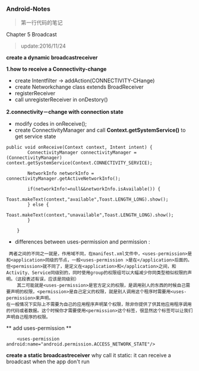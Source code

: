 ### Android-Notes

> 第一行代码的笔记

Chapter 5 Broadcast 
> update:2016/11/24

**create a dynamic broadcastreceiver**

**1.how to receive a Connectivity-change**
* create Intentfilter -> addAction(CONNECTIVITY-CHange)
* create Networkchange class extends BroadReceiver 
* registerReceiver
* call unregisterReceiver in onDestory()


**2.connectivity－change with connection state**
* modify codes in onReceive();
* create ConnectivityManager and call **Context.getSystemService()** to get service state
```
public void onReceive(Context context, Intent intent) {
        ConnectivityManager connectivityManager = (ConnectivityManager) context.getSystemService(Context.CONNECTIVITY_SERVICE);

        NetworkInfo networkInfo = connectivityManager.getActiveNetworkInfo();

        if(networkInfo!=null&&networkInfo.isAvailable()) {
            Toast.makeText(context,"available",Toast.LENGTH_LONG).show();
        } else {
            Toast.makeText(context,"unavailable",Toast.LENGTH_LONG).show();
        }
        
    }
```
* differences between uses-permission and permission :
``` 
 两者之间的不同之一就是，作用域不同，在manifest.xml文件中，<uses-permission>是和<application>同级的节点，一般<uses-permission >是在</application>后面的。但<permission>就不同了，是定义在<application>和</application>之间，和Activity、Service同级别的，同时使用group的权限组可以大幅减少你同类型相似权限的声明。（这段表述有误，应该是同级别）
    其二可能就是<uses-permission>是官方定义的权限，是调用别人的东西的时候自己需要声明的权限，<permission>是自己定义的权限，就是别人调用这个程序时需要用<uses-permission>来声明。
在一般情况下实际上不需要为自己的应用程序声明某个权限，除非你提供了供其他应用程序调用的代码或者数据。这个时候你才需要使用<permission>这个标签，很显然这个标签可以让我们声明自己程序的权限。
``` 
** add uses-permission **
``` 
    <uses-permission android:name="android.permission.ACCESS_NETWORK_STATE"/>
```

**create a static broadcastreceiver**
why call it static: it can receive a broadcast when the app don't run



